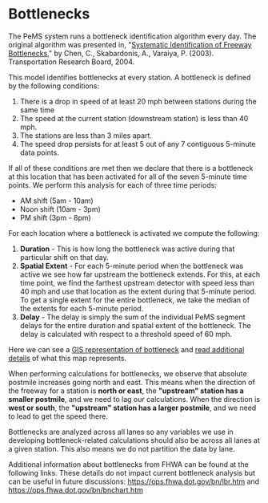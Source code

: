 # Bottlenecks

The PeMS system runs a bottleneck identification algorithm every day. The original algorithm was presented in, "[Systematic Identification of Freeway Bottlenecks](https://github.com/user-attachments/files/15594486/Systematic_Identification_of_Freeway_Bottlenecks.1.pdf),"
by Chen, C., Skabardonis, A., Varaiya, P. (2003). Transportation Research Board, 2004.

This model identifies bottlenecks at every station. A bottleneck is defined by the following conditions:

1. There is a drop in speed of at least 20 mph between stations during the same time
2. The speed at the current station (downstream station) is less than 40 mph.
3. The stations are less than 3 miles apart.
4. The speed drop persists for at least 5 out of any 7 contiguous 5-minute data points.

If all of these conditions are met then we declare that there is a bottleneck at this location that has been activated for all of the seven 5-minute time points.
We perform this analysis for each of three time periods:

- AM shift (5am - 10am)
- Noon shift (10am - 3pm)
- PM shift (3pm - 8pm)

For each location where a bottleneck is activated we compute the following:

1. **Duration** - This is how long the bottleneck was active during that particular shift on that day.
2. **Spatial Extent** - For each 5-minute period when the bottleneck was active we see how far upstream the bottleneck extends. For this, at each time point,
   we find the farthest upstream detector with speed less than 40 mph and use that location as the extent during that 5-minute period. To get a single extent for
   the entire bottleneck, we take the median of the extents for each 5-minute period.
3. **Delay** - The delay is simply the sum of the individual PeMS segment delays for the entire duration and spatial extent of the bottleneck. The delay is
   calculated with respect to a threshold speed of 60 mph.

Here we can see a [GIS representation of bottleneck](https://gisdata-caltrans.opendata.arcgis.com/maps/9509bf8a475f49b4a9c79bac15f8b479) and
[read additional details](https://dot.ca.gov/programs/traffic-operations/mpr/bottleneck) of what this map represents.

When performing calculations for bottlenecks, we observe that absolute postmile increases going north and east. This means when the direction of the freeway for a
station is **north or east**, the **"upstream" station has a smaller postmile**, and we need to lag our calculations. When the direction is **west or south**, the
**"upstream" station has a larger postmile**, and we need to lead to get the speed there.

Bottlenecks are analyzed across all lanes so any variables we use in developing bottleneck-related calculations should also be across all lanes at a given station.
This also means we do not partition the data by lane.

Additional information about bottlenecks from FHWA can be found at the following links. These details do not impact current bottleneck analysis but can be useful
in future discussions: https://ops.fhwa.dot.gov/bn/lbr.htm and https://ops.fhwa.dot.gov/bn/bnchart.htm
